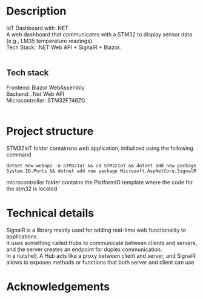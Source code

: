 # Description
IoT Dashboard with .NET <br>
A web dashboard that communicates with a STM32 to display sensor data (e.g., LM35 temperature readings).<br>
Tech Stack: .NET Web API + SignalR + Blazor. <br> <br>
## Tech stack
Frontend: Blazor WebAssembly <br>
Backend: .Net Web API <br>
Microcontroller: STM32F746ZG <br> <br>


# Project structure
STM32IoT folder containsna web application, initialized using the following command
```
dotnet new webapi -o STM32IoT && cd STM32IoT && dotnet add new package System.IO.Ports && dotnet add nee package Microsoft.AspNetCore.SignalR
```

microcontroller folder contains the PlatformIO template where the code for the stm32 is located

# Technical details

SignalR is a library mainly used for adding real-time web functionality to applications. <br>
It uses something called Hubs to communicate between clients and servers, and the server creates an endpoint for duplex communication. <br>
In a nutshell, A Hub acts like a proxy between client and server, and SignalR allows to exposes methods or functions that both server and client can use <br>

# Acknowledgements
